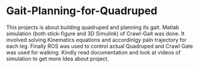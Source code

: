 # Gait-Planning-for-Quadruped
This projects is about building quadruped and planning its gait. Matlab simulation (both stick-figure and 3D Simulink) of Crawl-Gait was done. It involved solving Kinematics equations and accordinlgy paln trajectory for each leg.
Finally ROS was used to control actual Quadruped and Crawl Gate was used for walking.
Kindly read documentation and look at videos of simulation to get more Idea about project.
